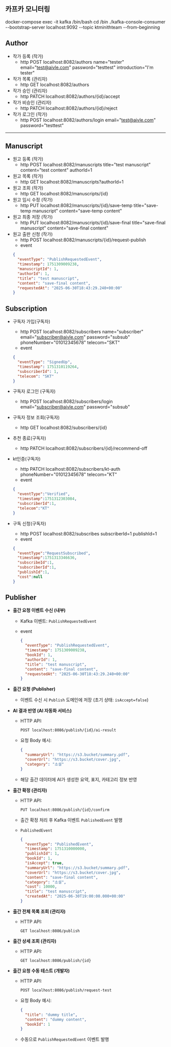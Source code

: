 ## 카프카 모니터링
docker-compose exec -it kafka /bin/bash
cd /bin
./kafka-console-consumer --bootstrap-server localhost:9092 --topic ktminithteam --from-beginning 

## Author

- 작가 등록 (작가)
  - http POST localhost:8082/authors name="tester" email="test@aivle.com" password="testtest" introduction="I'm tester"
- 작가 목록 (관리자)
  - http GET localhost:8082/authors
- 작가 승인 (관리자)
  - http PATCH localhost:8082/authors/{id}/accept
- 작가 비승인 (관리자)
  - http PATCH localhost:8082/authors/{id}/reject
- 작가 로그인 (작가)
  - http POST localhost:8082/authors/login email="test@aivle.com" password="testtest"

---

## Manuscript

- 원고 등록 (작가)
  - http POST localhost:8082/manuscripts title="test manuscript" content="test content" authorId=1
- 원고 목록 (작가)
  - http GET localhost:8082/manuscripts?authorId=1
- 원고 조회 (작가)
  - http GET localhost:8082/manuscripts/{id}
- 원고 임시 수정 (작가)
  - http PUT localhost:8082/manuscripts/{id}/save-temp title="save-temp manuscript" content="save-temp content"
- 원고 최종 저장 (작가)
  - http PUT localhost:8082/manuscripts/{id}/save-final title="save-final manuscript" content="save-final content"
- 원고 출판 신청 (작가)
  - http POST localhost:8082/manuscripts/{id}/request-publish
  - event
  ```json
  {
    "eventType": "PublishRequestedEvent",
    "timestamp": 1751309009238,
    "manuscriptId": 1,
    "authorId": 1,
    "title": "test manuscript",
    "content": "save-final content",
    "requestedAt": "2025-06-30T18:43:29.240+00:00"
  }
  ```
## Subscription
- 구독자 가입(구독자)
  - http POST localhost:8082/subscribers name="subscriber" email="subscriber@aivle.com" password="subsub" phoneNumber="01012345678" telecom="SKT"
  - event
  ```json
  {
    "eventType": "SignedUp",
    "timestamp": 1751310119264,
    "subscriberId": 1,
    "telecom": "SKT"
  }
  ```

- 구독자 로그인 (구독자)
  - http POST localhost:8082/subscribers/login email="subscriber@aivle.com" password="subsub"

- 구독자 정보 조회(구독자)
  - http GET localhost:8082/subscribers/{id}

- 추천 종료(구독자)
  - http PATCH localhost:8082/subscribers/{id}/recommend-off
 
- kt인증(구독자)
  - http PATCH localhost:8082/subscribers/kt-auth phoneNumber="01012345678" telecom="KT"
  - event
  ```json
  {
    "eventType":"Verified",
    "timestamp":1751312303084,
    "subscriberId":1,
    "telecom":"KT"
  }
  ```
- 구독 신청(구독자)
  - http POST localhost:8082/subscribes subscriberId=1 publishId=1
  - event
  ```json
  {
    "eventType":"RequestSubscribed",
    "timestamp":1751313346636,
    "subscribeId":1,
    "subscriberId":1,
    "publishId":1,
    "cost":null
  }
  ```

## Publisher

- **출간 요청 이벤트 수신 (내부)**
    - Kafka 이벤트: `PublishRequestedEvent`
    - event
        
        ```json
        {
          "eventType": "PublishRequestedEvent",
          "timestamp": 1751309009238,
          "bookId": 1,
          "authorId": 1,
          "title": "test manuscript",
          "content": "save-final content",
          "requestedAt": "2025-06-30T18:43:29.240+00:00"
        }
        ```
        
- **출간 요청  (Publisher)**
    - 이벤트 수신 시 `Publish` 도메인에 저장 (초기 상태: `isAccept=false`)
- **AI 결과 반영 (AI 자동화 서비스)**
    - HTTP API:
        
        `POST localhost:8086/publish/{id}/ai-result`
        
    - 요청 Body 예시:
        
        ```json
        {
          "summaryUrl": "https://s3.bucket/summary.pdf",
          "coverUrl": "https://s3.bucket/cover.jpg",
          "category": "소설"
        }
        ```
        
    - 해당 출간 데이터에 AI가 생성한 요약, 표지, 카테고리 정보 반영
- **출간 확정 (관리자)**
    - HTTP API:
        
        `PUT localhost:8086/publish/{id}/confirm`  
        
    - 출간 확정 처리 후 Kafka 이벤트 `PublishedEvent` 발행
    - `PublishedEvent`
        
        ```json
        {
          "eventType": "PublishedEvent",
          "timestamp": 1751310000000,
          "publishId": 1,
          "bookId": 1,
          "isAccept": true,
          "summaryUrl": "https://s3.bucket/summary.pdf",
          "coverUrl": "https://s3.bucket/cover.jpg",
          "content": "save-final content",
          "category": "소설",
          "cost": 10000,
          "title": "test manuscript",
          "createdAt": "2025-06-30T19:00:00.000+00:00"
        }
        ```
        
- **출간 전체 목록 조회 (관리자)**
    - HTTP API:
        
        `GET localhost:8086/publish`
        
- **출간 상세 조회 (관리자)**
    - HTTP API:
        
        `GET localhost:8086/publish/{id}`
        
- **출간 요청 수동 테스트 (개발자)**
    - HTTP API:
        
        `POST localhost:8086/publish/request-test`
        
    - 요청 Body 예시:
        
        ```json
        {
          "title": "dummy title",
          "content": "dummy content",
          "bookId": 1
        }
        ```
        
    - 수동으로 `PublishRequestedEvent` 이벤트 발행
